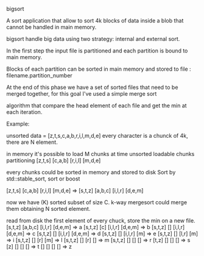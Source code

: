 bigsort

A sort application that allow to sort 4k blocks of data inside a blob that cannot be handled in main memory.

bigsort handle big data using two strategy: internal and external sort.

In the first step the input file is partitioned and each partition is bound to main memory.

Blocks of each partition can be sorted in main memory and stored to file : filename.partition_number

At the end of this phase we have a set of sorted files that need to be merged together, for this goal I've used a simple merge sort 

algorithm that compare the head element of each file and get the min at each iteration.  

Example:

unsorted data = [z,t,s,c,a,b,r,i,l,m,d,e] 
every character is a chunck of 4k, there are N element.

in memory it's possible to load M chunks at time
unsorted loadable chunks partitioning [z,t,s] [c,a,b] [r,i,l] [m,d,e]

every chunks could be sorted in memory and stored to disk
Sort by std::stable_sort, sort or boost

[z,t,s] [c,a,b] [r,i,l] [m,d,e] =>  [s,t,z] [a,b,c] [i,l,r] [d,e,m]

now we have (K) sorted subset of size C.
k-way mergesort could merge them obtaining N sorted element. 

read from disk the first element of every chuck, store the min on a new file.
[s,t,z] [a,b,c] [i,l,r] [d,e,m] => a
[s,t,z] [c] [i,l,r] [d,e,m] => b
[s,t,z] [] [i,l,r] [d,e,m] => c
[s,t,z] [] [i,l,r] [d,e,m] => d
[s,t,z] [] [i,l,r] [m] => e
[s,t,z] [] [l,r] [m] => i
[s,t,z] [] [r] [m] => l
[s,t,z] [] [r] [] => m
[s,t,z] [] [] [] => r
[t,z] [] [] [] => s
[z] [] [] [] => t
[] [] [] [] => z

